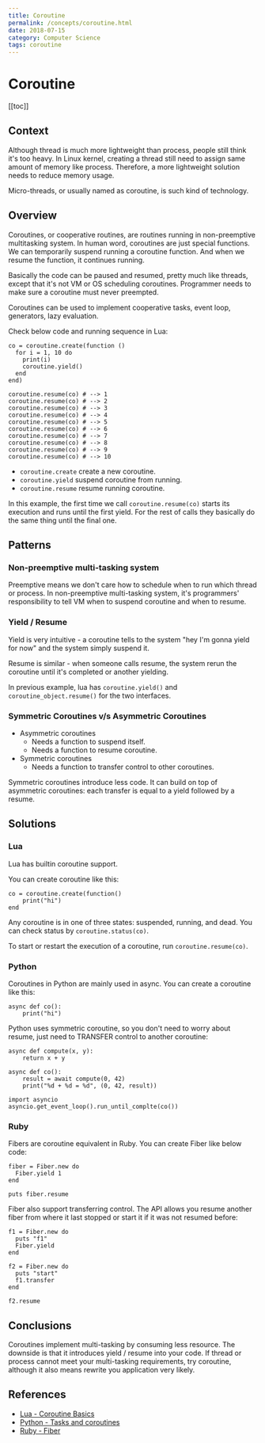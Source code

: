 ```yaml
---
title: Coroutine
permalink: /concepts/coroutine.html
date: 2018-07-15
category: Computer Science
tags: coroutine
---
```


# Coroutine

[[toc]]

## Context

Although thread is much more lightweight than process, people still think it's too heavy. In Linux kernel,  creating a thread still need to assign same amount of memory like process. Therefore, a more lightweight solution needs to reduce memory usage.

Micro-threads, or usually named as coroutine, is such kind of technology.

## Overview

Coroutines, or cooperative routines, are routines running in non-preemptive multitasking system. In human word, coroutines are just special functions. We can temporarily suspend running a coroutine function. And when we resume the function, it continues running.

Basically the code can be paused and resumed, pretty much like threads, except that it's not VM or OS scheduling coroutines. Programmer needs to make sure a coroutine must never preempted.

Coroutines can be used to implement cooperative tasks, event loop, generators, lazy evaluation.

Check below code and running sequence in Lua:

```
co = coroutine.create(function () 
  for i = 1, 10 do
    print(i)
    coroutine.yield()
  end
end)

coroutine.resume(co) # --> 1
coroutine.resume(co) # --> 2
coroutine.resume(co) # --> 3
coroutine.resume(co) # --> 4
coroutine.resume(co) # --> 5
coroutine.resume(co) # --> 6
coroutine.resume(co) # --> 7
coroutine.resume(co) # --> 8
coroutine.resume(co) # --> 9
coroutine.resume(co) # --> 10
```

* `coroutine.create` create a new coroutine.
* `coroutine.yield` suspend coroutine from running.
* `coroutine.resume` resume running coroutine.

In this example, the first time we call `coroutine.resume(co)` starts its execution and runs until the first yield. For the rest of calls they basically do the same thing until the final one.

## Patterns

### Non-preemptive multi-tasking system

Preemptive means we don't care how to schedule when to run which thread or process. In non-preemptive multi-tasking system, it's programmers' responsibility to tell VM when to suspend coroutine and when to resume.

### Yield / Resume

Yield is very intuitive - a coroutine tells to the system "hey I'm gonna yield for now" and the system simply suspend it.

Resume is similar - when someone calls resume, the system rerun the coroutine until it's completed or another yielding.

In previous example, lua has `coroutine.yield()` and `coroutine_object.resume()` for the two interfaces.

### Symmetric Coroutines v/s Asymmetric Coroutines

* Asymmetric coroutines
    * Needs a function to suspend itself.
    * Needs a function to resume coroutine.
* Symmetric coroutines
    * Needs a function to transfer control to other coroutines.

Symmetric coroutines introduce less code. It can build on top of asymmetric coroutines: each transfer is equal to a yield followed by a resume.

## Solutions

### Lua

Lua has builtin coroutine support. 

You can create coroutine like this:

```
co = coroutine.create(function()
    print("hi")
end
```

Any coroutine is in one of three states: suspended, running, and dead. You can check status by `coroutine.status(co)`.

To start or restart the execution of a coroutine, run `coroutine.resume(co)`.

### Python

Coroutines in Python are mainly used in async. You can create a coroutine like this:

```
async def co():
    print("hi")
```

Python uses symmetric coroutine, so you don't need to worry about resume, just need to TRANSFER control to another coroutine:

```
async def compute(x, y):
    return x + y

async def co():
    result = await compute(0, 42)
    print("%d + %d = %d", (0, 42, result))

import asyncio
asyncio.get_event_loop().run_until_complte(co())
```

### Ruby

Fibers are coroutine equivalent in Ruby. You can create Fiber like below code:

```
fiber = Fiber.new do
  Fiber.yield 1
end

puts fiber.resume
```

Fiber also support transferring control. The API allows you resume another fiber from where it last stopped or start it if it was not resumed before:

```
f1 = Fiber.new do
  puts "f1"
  Fiber.yield
end

f2 = Fiber.new do
  puts "start"
  f1.transfer
end

f2.resume
```

## Conclusions

Coroutines implement multi-tasking by consuming less resource. The downside is that it introduces yield / resume into your code. If thread or process cannot meet your multi-tasking requirements, try coroutine, although it also means rewrite you application very likely.

## References

* [Lua - Coroutine Basics](https://www.lua.org/pil/9.1.html)
* [Python - Tasks and coroutines](https://docs.python.org/3/library/asyncio-task.html)
* [Ruby - Fiber](https://ruby-doc.org/core-2.1.1/Fiber.html)
